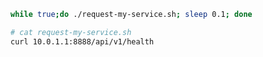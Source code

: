 ```sh
while true;do ./request-my-service.sh; sleep 0.1; done
```

```sh
# cat request-my-service.sh
curl 10.0.1.1:8888/api/v1/health
```
